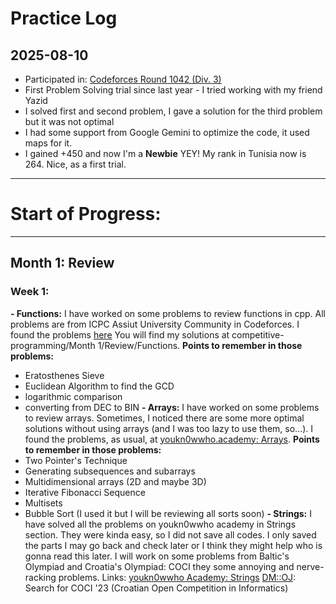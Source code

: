 # Practice Log

## 2025-08-10
- Participated in: [Codeforces Round 1042 (Div. 3)]([https://codeforces.com/problemset/problem/1234/A](https://codeforces.com/contest/2131))
- First Problem Solving trial since last year - I tried working with my friend Yazid
- I solved first and second problem, I gave a solution for the third problem but it was not optimal
- I had some support from Google Gemini to optimize the code, it used maps for it.
- I gained +450 and now I'm a **Newbie** YEY! My rank in Tunisia now is 264. Nice, as a first trial.
---
# Start of Progress:
---
## Month 1: Review
### **Week 1:**
**- Functions:**
I have worked on some problems to review functions in cpp. All problems are from ICPC Assiut University Community in Codeforces.
I found the problems <a href="https://youkn0wwho.academy/topic-list/functions" target="_blank">here</a>
You will find my solutions at competitive-programming/Month 1/Review/Functions.
**Points to remember in those problems:**
  * Eratosthenes Sieve
  * Euclidean Algorithm to find the GCD
  * logarithmic comparison
  * converting from DEC to BIN
**- Arrays:**
I have worked on some problems to review arrays. Sometimes, I noticed there are some more optimal solutions without using arrays (and I was too lazy to use
them, so...). I found the problems, as usual, at [youkn0wwho.academy: Arrays](https://youkn0wwho.academy/topic-list/arrays).
**Points to remember in those problems:**
  * Two Pointer's Technique
  * Generating subsequences and subarrays
  * Multidimensional arrays (2D and maybe 3D)
  * Iterative Fibonacci Sequence
  * Multisets
  * Bubble Sort (I used it but I will be reviewing all sorts soon)
**- Strings:**
I have solved all the problems on youkn0wwho academy in Strings section. They were kinda easy, so I did not save all codes. I only saved the parts I may go
back and check later or I think they might help who is gonna read this later. I will work on some problems from Baltic's Olympiad and Croatia's Olympiad: COCI
they some annoying and nerve-racking problems.
Links: [youkn0wwho Academy: Strings](https://youkn0wwho.academy/topic-list/strings)
       [DM::OJ](dmoj.ca): Search for COCI '23 (Croatian Open Competition in Informatics)
